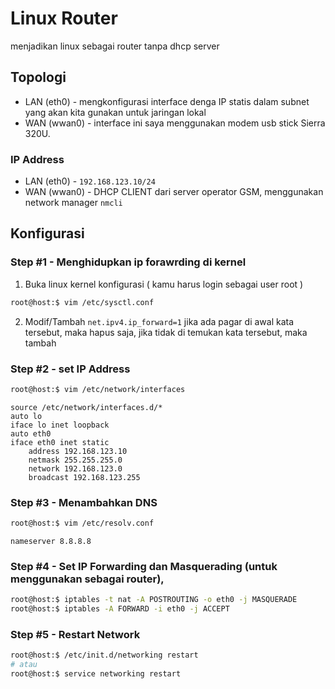 # Linux Router
menjadikan linux sebagai router tanpa dhcp server
## Topologi
- LAN (eth0) - mengkonfigurasi interface denga IP statis dalam subnet yang akan kita gunakan untuk jaringan lokal
- WAN (wwan0) - interface ini saya menggunakan modem usb stick Sierra 320U.
### IP Address
- LAN (eth0) - `192.168.123.10/24`
- WAN (wwan0) - DHCP CLIENT dari server operator GSM, menggunakan network manager `nmcli`
## Konfigurasi
### Step #1 - Menghidupkan ip forawrding di kernel
1. Buka linux kernel konfigurasi ( kamu harus login sebagai user root )
```sh
root@host:$ vim /etc/sysctl.conf
```
2. Modif/Tambah `net.ipv4.ip_forward=1` jika ada pagar di awal kata tersebut, maka hapus saja, jika tidak di temukan kata tersebut, maka tambah
### Step #2 - set IP Address
```sh
root@host:$ vim /etc/network/interfaces
```
```vim
source /etc/network/interfaces.d/*
auto lo
iface lo inet loopback
auto eth0
iface eth0 inet static
	address 192.168.123.10
	netmask 255.255.255.0
	network 192.168.123.0
	broadcast 192.168.123.255
```
### Step #3 - Menambahkan DNS
```sh
root@host:$ vim /etc/resolv.conf
```
```vim
nameserver 8.8.8.8
```
### Step #4 - Set IP Forwarding dan Masquerading (untuk menggunakan sebagai router), 
```sh
root@host:$ iptables -t nat -A POSTROUTING -o eth0 -j MASQUERADE
root@host:$ iptables -A FORWARD -i eth0 -j ACCEPT
```
### Step #5 - Restart Network
```sh
root@host:$ /etc/init.d/networking restart
# atau
root@host:$ service networking restart
````
